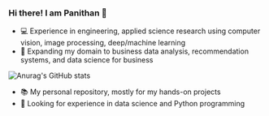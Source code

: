### Hi there! I am Panithan 👋
- :computer: Experience in engineering, applied science research using computer vision, image processing, deep/machine learning
- :beginner: Expanding my domain to business data analysis, recommendation systems, and data science for business

![Anurag's GitHub stats](https://github-readme-stats.vercel.app/api?username=PanithanS&rank_icon=github)

- 📚 My personal repository, mostly for my hands-on projects
- 🔎 Looking for experience in data science and Python programming


